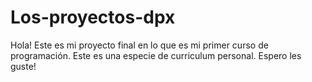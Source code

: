 # Los-proyectos-dpx
Hola! Este es mi proyecto final en lo que es mi primer curso de programación. Este es una especie de curriculum personal. Espero les guste!
